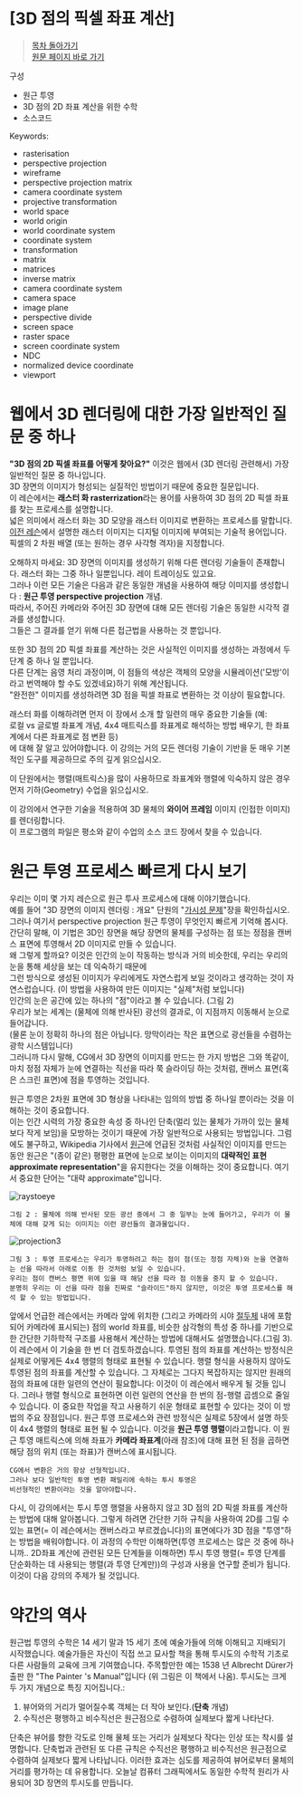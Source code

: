 # [3D 점의 픽셀 좌표 계산]

>[목차 돌아가기](rt-목차)<br>
>[원문 페이지 바로 가기](https://www.scratchapixel.com/lessons/3d-basic-rendering/computing-pixel-coordinates-of-3d-point)

구성
- 원근 투영
- 3D 점의 2D 좌표 계산을 위한 수학
- 소스코드

Keywords:
- rasterisation
- perspective projection
- wireframe
- perspective projection matrix
- camera coordinate system
- projective transformation
- world space
- world origin
- world coordinate system
- coordinate system
- transformation
- matrix
- matrices
- inverse matrix
- camera coordinate system
- camera space
- image plane
- perspective divide
- screen space
- raster space
- screen coordinate system
- NDC
- normalized device coordinate
- viewport

# 웹에서 3D 렌더링에 대한 가장 일반적인 질문 중 하나

**"3D 점의 2D 픽셀 좌표를 어떻게 찾아요?"** 이것은 웹에서 (3D 렌더링 관련해서) 가장 일반적인 질문 중 하나입니다.<br>
3D 장면의 이미지가 형성되는 실질적인 방법이기 때문에 중요한 질문입니다.<br>
이 레슨에서는 **래스터 화 rasterrization**라는 용어를 사용하여 3D 점의 2D 픽셀 좌표를 찾는 프로세스를 설명합니다.<br>
넓은 의미에서 래스터 화는 3D 모양을 래스터 이미지로 변환하는 프로세스를 말합니다.<br>
[이전 레슨](https://www.scratchapixel.com/lessons/3d-basic-rendering/rendering-3d-scene-overview)에서 설명한 래스터 이미지는 디지털 이미지에 부여되는 기술적 용어입니다.<br>
픽셀의 2 차원 배열 (또는 원하는 경우 사각형 격자)을 지정합니다.<br>

오해하지 마세요: 3D 장면의 이미지를 생성하기 위해 다른 렌더링 기술들이 존재합니다. 래스터 화는 그중 하나 일뿐입니다. 레이 트레이싱도 있고요.<br>
그러나 이런 모든 기술은 다음과 같은 동일한 개념을 사용하여 해당 이미지를 생성합니다 : **원근 투영 perspective projection** 개념.<br>
따라서, 주어진 카메라와 주어진 3D 장면에 대해 모든 렌더링 기술은 동일한 시각적 결과를 생성합니다.<br>
그들은 그 결과를 얻기 위해 다른 접근법을 사용하는 것 뿐입니다.<br>

또한 3D 점의 2D 픽셀 좌표를 계산하는 것은 사실적인 이미지를 생성하는 과정에서 두 단계 중 하나 일 뿐입니다.<br>
다른 단계는 음영 처리 과정이며, 이 점들의 색상은 객체의 모양을 시뮬레이션('모방'이라고 번역해야 할 수도 있겠네요)하기 위해 계산됩니다.<br>
"완전한" 이미지를 생성하려면 3D 점을 픽셀 좌표로 변환하는 것 이상이 필요합니다.<br>

래스터 화를 이해하려면 먼저 이 장에서 소개 할 일련의 매우 중요한 기술들 (예: <br>
로컬 vs 글로벌 좌표계 개념, 4x4 매트릭스를 좌표계로 해석하는 방법 배우기, 한 좌표계에서 다른 좌표계로 점 변환 등)<br>
에 대해 잘 알고 있어야합니다. 이 강의는 거의 모든 렌더링 기술이 기반을 둔 매우 기본적인 도구를 제공하므로 주의 깊게 읽으십시오.<br>

이 단원에서는 행렬(매트릭스)을 많이 사용하므로 좌표계와 행렬에 익숙하지 않은 경우 먼저 기하(Geometry) 수업을 읽으십시오.<br>

이 강의에서 연구한 기술을 적용하여 3D 물체의 **와이어 프레임** 이미지 (인접한 이미지)를 렌더링합니다.<br>
이 프로그램의 파일은 평소와 같이 수업의 소스 코드 장에서 찾을 수 있습니다.<br>


# 원근 투영 프로세스 빠르게 다시 보기

우리는 이미 몇 가지 레슨으로 원근 투사 프로세스에 대해 이야기했습니다.<br>
예를 들어 "3D 장면의 이미지 렌더링 : 개요" 단원의 "[가시성 문제](https://www.scratchapixel.com/lessons/3d-basic-rendering/rendering-3d-scene-overview/visibility-problem)"장을 확인하십시오.<br>
그러나 여기서 perspective projection 원근 투영이 무엇인지 빠르게 기억해 봅시다.<br>
간단히 말해, 이 기법은 3D인 장면을 해당 장면의 물체를 구성하는 점 또는 정점을 캔버스 표면에 투영해서 2D 이미지로 만들 수 있습니다.<br>
왜 그렇게 할까요? 이것은 인간의 눈이 작동하는 방식과 거의 비슷한데, 우리는 우리의 눈을 통해 세상을 보는 데 익숙하기 때문에<br>
그런 방식으로 생성된 이미지가 우리에게도 자연스럽게 보일 것이라고 생각하는 것이 자연스럽습니다. (이 방법을 사용하여 만든 이미지는 "실제"처럼 보입니다)<br>
인간의 눈은 공간에 있는 하나의 "점"이라고 볼 수 있습니다. (그림 2)<br>
우리가 보는 세계는 (물체에 의해 반사된) 광선의 결과로, 이 지점까지 이동해서 눈으로 들어갑니다.<br>
(물론 눈이 정확히 하나의 점은 아닙니다. 망막이라는 작은 표면으로 광선들을 수렴하는 광학 시스템입니다)<br>
그러니까 다시 말해, CG에서 3D 장면의 이미지를 만드는 한 가지 방법은 그와 똑같이,<br>
마치 정점 자체가 눈에 연결하는 직선을 따라 쭉 슬라이딩 하는 것처럼, 캔버스 표면(혹은 스크린 표면)에 점을 투영하는 것입니다.<br>

원근 투영은 2차원 표면에 3D 형상을 나타내는 임의의 방법 중 하나일 뿐이라는 것을 이해하는 것이 중요합니다.<br>
이는 인간 시력의 가장 중요한 속성 중 하나인 단축(멀리 있는 물체가 가까이 있는 물체보다 작게 보임)을 모방하는 것이기 때문에 가장 일반적으로 사용되는 방법입니다.
그럼에도 불구하고, Wikipedia 기사에서 [원근](https://en.wikipedia.org/wiki/Perspective_(graphical))에 언급된 것처럼 사실적인 이미지를 만드는 동안 원근은 "(종이 같은) 평평한 표면에 눈으로 보이는 이미지의 **대략적인 표현 approximate representation**"을 유지한다는 것을 이해하는 것이 중요합니다. 여기서 중요한 단어는 "대략 approximate"입니다.

![raystoeye](https://user-images.githubusercontent.com/53321189/87664937-0d003180-c7a1-11ea-8589-03eb6037fc5a.png)

~~~
그림 2 : 물체에 의해 반사된 모든 광선 중에서 그 중 일부는 눈에 들어가고, 우리가 이 물체에 대해 갖게 되는 이미지는 이런 광선들의 결과물입니다.
~~~

![projection3](https://user-images.githubusercontent.com/53321189/87664943-0ec9f500-c7a1-11ea-8808-485da0f6c673.png)

~~~
그림 3 : 투영 프로세스는 우리가 투영하려고 하는 점이 점(또는 정점 자체)와 눈을 연결하는 선을 따라서 아래로 이동 한 것처럼 보일 수 있습니다.
우리는 점이 캔버스 평면 위에 있을 때 해당 선을 따라 점 이동을 중지 할 수 있습니다.
분명히 우리는 이 선을 따라 점을 진짜로 "슬라이드"하지 않지만, 이것은 투영 프로세스를 해석 할 수 있는 방법입니다.
~~~

앞에서 언급한 레슨에서는 카메라 앞에 위치한 (그리고 카메라의 시야 [절두체](https://ko.wikipedia.org/wiki/%EC%A0%88%EB%91%90%EC%B2%B4) 내에 포함되어 카메라에 표시되는) 점의 world 좌표를, 비슷한 삼각형의 특성 중 하나를 기반으로 한 간단한 기하학적 구조를 사용해서 계산하는 방법에 대해서도 설명했습니다.(그림 3).
이 레슨에서 이 기술을 한 번 더 검토하겠습니다.
투영된 점의 좌표를 계산하는 방정식은 실제로 어떻게든 4x4 행렬의 형태로 표현될 수 있습니다.
행렬 형식을 사용하지 않아도 투영된 점의 좌표를 계산할 수 있습니다.
그 자체로는 그다지 복잡하지는 않지만 원래의 점의 좌표에 대한 일련의 연산이 필요합니다: 이것이 이 레슨에서 배우게 될 것들 입니다.
그러나 행렬 형식으로 표현하면 이런 일련의 연산을 한 번의 점-행렬 곱셈으로 줄일 수 있습니다.
이 중요한 작업을 작고 사용하기 쉬운 형태로 표현할 수 있다는 것이 이 방법의 주요 장점입니다.
원근 투영 프로세스와 관련 방정식은 실제로 5장에서 설명 하듯이 4x4 행렬의 형태로 표현 될 수 있습니다.
이것을 **원근 투영 행렬**이라고합니다. 이 원근 투영 매트릭스에 의해 좌표가 **카메라 좌표계**(아래 참조)에 대해 표현 된 점을 곱하면 해당 점의 위치 (또는 좌표)가 캔버스에 표시됩니다.

~~~
CG에서 변환은 거의 항상 선형적입니다.
그러나 보다 일반적인 투영 변환 패밀리에 속하는 투시 투영은
비선형적인 변환이라는 것을 알아야합니다.
~~~

다시, 이 강의에서는 투시 투영 행렬을 사용하지 않고 3D 점의 2D 픽셀 좌표를 계산하는 방법에 대해 알아봅니다.
그렇게 하려면 간단한 기하 규칙을 사용하여 2D를 그릴 수 있는 표면(= 이 레슨에서는 캔버스라고 부르겠습니다)의 표면에다가 3D 점을 "투영"하는 방법을 배워야합니다. 이 과정의 수학만 이해하면(투영 프로세스는 많은 것 중에 하나니까.. 2D좌표 계산에 관련된 모든 단계들을 이해하면) 투시 투영 행렬(= 투영 단계를 단순화하는 데 사용되는 행렬(과 투영 단계만))의 구성과 사용을 연구할 준비가 됩니다. 이것이 다음 강의의 주제가 될 것입니다.

# 약간의 역사

원근법 투영의 수학은 14 세기 말과 15 세기 초에 예술가들에 의해 이해되고 지배되기 시작했습니다.
예술가들은 자신이 직접 쓰고 묘사할 책을 통해 투시도의 수학적 기초로 다른 사람들의 교육에 크게 기여했습니다.
주목할만한 예는 1538 년 Albrecht Dürer가 출판 한 "The Painter 's Manual"입니다 (위 그림은 이 책에서 나옴).
투시도는 크게 두 가지 개념으로 특징 지어집니다.:
1. 뷰어와의 거리가 멀어질수록 객체는 더 작아 보인다.(**단축** 개념)
2. 수직선은 평행하고 비수직선은 원근점으로 수렴하여 실제보다 짧게 나타난다.

단축은 뷰어를 향한 각도로 인해 물체 또는 거리가 실제보다 작다는 인상 또는 착시를 설명합니다.
단축법과 관련된 또 다른 규칙은 수직선은 평행하고 비수직선은 원근점으로 수렴하여 실제보다 짧게 나타납니다.
이러한 효과는 심도를 제공하여 뷰어로부터 물체의 거리를 평가하는 데 유용합니다.
오늘날 컴퓨터 그래픽에서도 동일한 수학적 원리가 사용되어 3D 장면의 투시도를 만듭니다.
